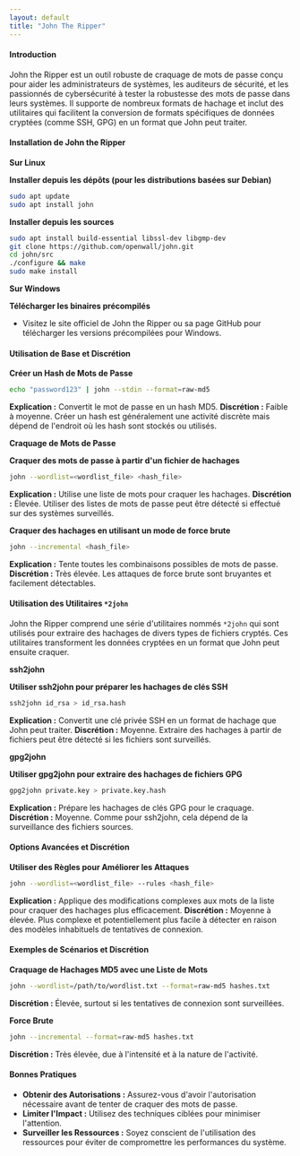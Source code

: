 ```yaml
---
layout: default
title: "John The Ripper"
---
```

#### Introduction

John the Ripper est un outil robuste de craquage de mots de passe conçu pour aider les administrateurs de systèmes, les auditeurs de sécurité, et les passionnés de cybersécurité à tester la robustesse des mots de passe dans leurs systèmes. Il supporte de nombreux formats de hachage et inclut des utilitaires qui facilitent la conversion de formats spécifiques de données cryptées (comme SSH, GPG) en un format que John peut traiter.

#### Installation de John the Ripper

**Sur Linux**

**Installer depuis les dépôts (pour les distributions basées sur Debian)**

```bash
sudo apt update
sudo apt install john
```

**Installer depuis les sources**

```bash
sudo apt install build-essential libssl-dev libgmp-dev
git clone https://github.com/openwall/john.git
cd john/src
./configure && make
sudo make install
```

**Sur Windows**

**Télécharger les binaires précompilés**

* Visitez le site officiel de John the Ripper ou sa page GitHub pour télécharger les versions précompilées pour Windows.

#### Utilisation de Base et Discrétion

**Créer un Hash de Mots de Passe**

```bash
echo "password123" | john --stdin --format=raw-md5
```

**Explication :** Convertit le mot de passe en un hash MD5. **Discrétion :** Faible à moyenne. Créer un hash est généralement une activité discrète mais dépend de l'endroit où les hash sont stockés ou utilisés.

**Craquage de Mots de Passe**

**Craquer des mots de passe à partir d'un fichier de hachages**

```bash
john --wordlist=<wordlist_file> <hash_file>
```

**Explication :** Utilise une liste de mots pour craquer les hachages. **Discrétion :** Élevée. Utiliser des listes de mots de passe peut être détecté si effectué sur des systèmes surveillés.

**Craquer des hachages en utilisant un mode de force brute**

```bash
john --incremental <hash_file>
```

**Explication :** Tente toutes les combinaisons possibles de mots de passe. **Discrétion :** Très élevée. Les attaques de force brute sont bruyantes et facilement détectables.

#### Utilisation des Utilitaires `*2john`

John the Ripper comprend une série d'utilitaires nommés `*2john` qui sont utilisés pour extraire des hachages de divers types de fichiers cryptés. Ces utilitaires transforment les données cryptées en un format que John peut ensuite craquer.

**ssh2john**

**Utiliser ssh2john pour préparer les hachages de clés SSH**

```bash
ssh2john id_rsa > id_rsa.hash
```

**Explication :** Convertit une clé privée SSH en un format de hachage que John peut traiter. **Discrétion :** Moyenne. Extraire des hachages à partir de fichiers peut être détecté si les fichiers sont surveillés.

**gpg2john**

**Utiliser gpg2john pour extraire des hachages de fichiers GPG**

```bash
gpg2john private.key > private.key.hash
```

**Explication :** Prépare les hachages de clés GPG pour le craquage. **Discrétion :** Moyenne. Comme pour ssh2john, cela dépend de la surveillance des fichiers sources.

#### Options Avancées et Discrétion

**Utiliser des Règles pour Améliorer les Attaques**

```bash
john --wordlist=<wordlist_file> --rules <hash_file>
```

**Explication :** Applique des modifications complexes aux mots de la liste pour craquer des hachages plus efficacement. **Discrétion :** Moyenne à élevée. Plus complexe et potentiellement plus facile à détecter en raison des modèles inhabituels de tentatives de connexion.

#### Exemples de Scénarios et Discrétion

**Craquage de Hachages MD5 avec une Liste de Mots**

```bash
john --wordlist=/path/to/wordlist.txt --format=raw-md5 hashes.txt
```

**Discrétion :** Élevée, surtout si les tentatives de connexion sont surveillées.

**Force Brute**

```bash
john --incremental --format=raw-md5 hashes.txt
```

**Discrétion :** Très élevée, due à l'intensité et à la nature de l'activité.

#### Bonnes Pratiques

* **Obtenir des Autorisations :** Assurez-vous d'avoir l'autorisation nécessaire avant de tenter de craquer des mots de passe.
* **Limiter l'Impact :** Utilisez des techniques ciblées pour minimiser l'attention.
* **Surveiller les Ressources :** Soyez conscient de l'utilisation des ressources pour éviter de compromettre les performances du système.
